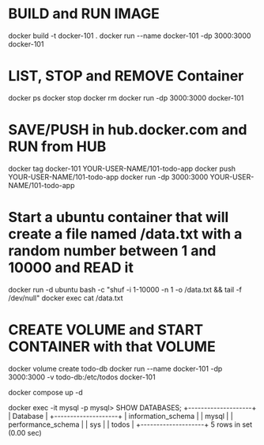 # BUILD and RUN IMAGE 
docker build -t docker-101 .
docker run --name docker-101 -dp 3000:3000 docker-101

# LIST, STOP and REMOVE Container
docker ps
docker stop <the-container-id>
docker rm <the-container-id>
docker run -dp 3000:3000 docker-101

# SAVE/PUSH in hub.docker.com and RUN from HUB
docker tag docker-101 YOUR-USER-NAME/101-todo-app
docker push YOUR-USER-NAME/101-todo-app
docker run -dp 3000:3000 YOUR-USER-NAME/101-todo-app

# Start a ubuntu container that will create a file named /data.txt with a random number between 1 and 10000 and READ it
docker run -d ubuntu bash -c "shuf -i 1-10000 -n 1 -o /data.txt && tail -f /dev/null"
docker exec <container-id> cat /data.txt

# CREATE VOLUME and START CONTAINER with that VOLUME
docker volume create todo-db
docker run --name docker-101 -dp 3000:3000 -v todo-db:/etc/todos docker-101


docker compose up -d

docker exec -it <mysql-container-id> mysql -p
mysql> SHOW DATABASES;
+--------------------+
| Database           |
+--------------------+
| information_schema |
| mysql              |
| performance_schema |
| sys                |
| todos              |
+--------------------+
5 rows in set (0.00 sec)
